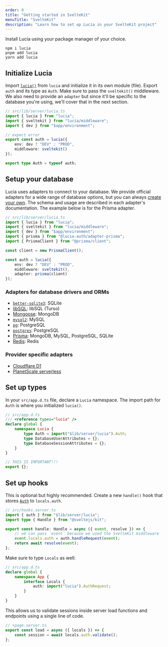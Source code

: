 ```yaml
---
order: 0
title: "Getting started in SvelteKit"
menuTitle: "SvelteKit"
description: "Learn how to set up Lucia in your SvelteKit project"
---
```


Install Lucia using your package manager of your choice.

```
npm i lucia
pnpm add lucia
yarn add lucia
```

## Initialize Lucia

Import [`lucia()`](/reference/lucia/main#lucia) from `lucia` and initialize it in its own module (file). Export `auth` and its type as `Auth`. Make sure to pass the `sveltekit()` middleware. We also need to provide an `adapter` but since it'll be specific to the database you're using, we'll cover that in the next section.

```ts
// src/lib/server/lucia.ts
import { lucia } from "lucia";
import { sveltekit } from "lucia/middleware";
import { dev } from "$app/environment";

// expect error
export const auth = lucia({
	env: dev ? "DEV" : "PROD",
	middleware: sveltekit()
});

export type Auth = typeof auth;
```

## Setup your database

Lucia uses adapters to connect to your database. We provide official adapters for a wide range of database options, but you can always [create your own](/extending-lucia/database-adapters-api). The schema and usage are described in each adapter's documentation. The example below is for the Prisma adapter.

```ts
// src/lib/server/lucia.ts
import { lucia } from "lucia";
import { sveltekit } from "lucia/middleware";
import { dev } from "$app/environment";
import { prisma } from "@lucia-auth/adapter-prisma";
import { PrismaClient } from "@prisma/client";

const client = new PrismaClient();

const auth = lucia({
	env: dev ? "DEV" : "PROD",
	middleware: sveltekit(),
	adapter: prisma(client)
});
```

### Adapters for database drivers and ORMs

- [`better-sqlite3`](/database-adapters/better-sqlite3): SQLite
- [libSQL](/database-adapters/libSQL): libSQL (Turso)
- [Mongoose](/database-adapters/mongoose): MongoDB
- [`mysql2`](/database-adapters/mysql2): MySQL
- [`pg`](/database-adapters/pg): PostgreSQL
- [`postgres`](https://github.com/porsager/postgres): PostgreSQL
- [Prisma](/database-adapters/prisma): MongoDB, MySQL, PostgreSQL, SQLite
- [Redis](/database-adapters/redis): Redis

### Provider specific adapters

- [Cloudflare D1](/database-adapters/cloudflare-d1)
- [PlanetScale serverless](/database-adapters/planetscale-serverless)

## Set up types

In your `src/app.d.ts` file, declare a `Lucia` namespace. The import path for `Auth` is where you initialized `lucia()`.

```ts
// src/app.d.ts
/// <reference types="lucia" />
declare global {
	namespace Lucia {
		type Auth = import("$lib/server/lucia").Auth;
		type DatabaseUserAttributes = {};
		type DatabaseSessionAttributes = {};
	}
}

// THIS IS IMPORTANT!!!
export {};
```

## Set up hooks

This is optional but highly recommended. Create a new `handle()` hook that stores [`Auth`](/reference/lucia/interfaces/authrequest) to `locals.auth`.

```ts
// src/hooks.server.ts
import { auth } from "$lib/server/lucia";
import type { Handle } from "@sveltejs/kit";

export const handle: Handle = async ({ event, resolve }) => {
	// we can pass `event` because we used the SvelteKit middleware
	event.locals.auth = auth.handleRequest(event);
	return await resolve(event);
};
```

Make sure to type `Locals` as well:

```ts
// src/app.d.ts
declare global {
	namespace App {
		interface Locals {
			auth: import("lucia").AuthRequest;
		}
	}
}
```

This allows us to validate sessions inside server load functions and endpoints using a single line of code.

```ts
// +page.server.ts
export const load = async ({ locals }) => {
	const session = await locals.auth.validate();
};
```
